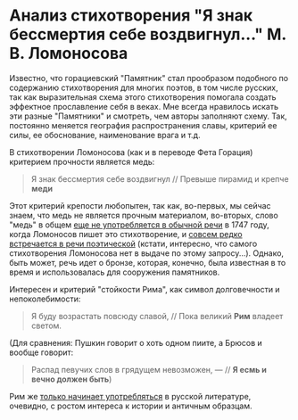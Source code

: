 # Анализ стихотворения "Я знак бессмертия себе воздвигнул..." М. В. Ломоносова

Известно, что горациевский "Памятник" стал прообразом подобного по содержанию стихотворения для многих поэтов, в том числе русских, так как выразительная схема этого стихотворения помогала создать эффектное прославление себя в веках. Мне всегда нравилось искать эти разные "Памятники" и смотреть, чем авторы заполняют схему. Так, постоянно меняется география распространения славы, критерий ее силы, ее обоснование, наименование врага и т.д. 

В стихотворении Ломоносова (как и в переводе Фета Горация) критерием прочности является медь:
> Я знак бессмертия себе воздвигнул // Превыше пирамид и крепче **меди**

Этот критерий крепости любопытен, так как, во-первых, мы сейчас знаем, что медь не является прочным материалом, во-вторых, слово "медь" в общем [еще не употребляется в обычной речи](https://books.google.com/ngrams/graph?content=%D0%BC%D0%B5%D0%B4%D1%8C&year_start=1740&year_end=2000&corpus=25&smoothing=3&share=&direct_url=t1%3B%2C%D0%BC%D0%B5%D0%B4%D1%8C%3B%2Cc0#t1%3B%2C%D0%BC%D0%B5%D0%B4%D1%8C%3B%2Cc0) в 1747 году, когда Ломоносов пишет это стихотворение, и [совсем редко встречается в речи поэтической](http://search1.ruscorpora.ru/search.xml?env=alpha&mycorp=%28metas%253A%2522author%2522%2520%2526%2520%28%21%25CF%25E0%25F1%25F2%25E5%25F0%25ED%25E0%25EA%29%29&mysent=&mysize=77868&mysentsize=7924&mydocsize=531&dpp=&spp=&spd=&text=lexgramm&mode=poetic&sort=gr_tagging&ext=10&nodia=1&parent1=0&level1=0&lex1=%EC%E5%E4%FC&gramm1=&flags1=&sem1=&parent2=0&level2=0&min2=1&max2=1&lex2=&gramm2=&flags2=&sem2=) (кстати, интересно, что самого стихотворения Ломоносова нет в выдаче по этому запросу...). Однако, быть может, речь идет о бронзе, которая, конечно, была известная в то время и использовалась для сооружения памятников. 

Интересен и критерий "стойкости Рима", как символ долговечности и непоколебимости:
> Я буду возрастать повсюду славой, // Пока великий **Рим** владеет светом.

(Для сравнения: Пушкин говорит о хоть одном пиите, а Брюсов и вообще говорит: 
> Распад певучих слов в грядущем невозможен, — // **Я есмь и вечно должен быть**) 

Рим же [только начинает употребляться](https://books.google.com/ngrams/graph?content=%D0%A0%D0%B8%D0%BC&year_start=1740&year_end=2000&corpus=25&smoothing=3&share=&direct_url=t1%3B%2C%D0%A0%D0%B8%D0%BC%3B%2Cc0#t1%3B%2C%D0%A0%D0%B8%D0%BC%3B%2Cc0) в русской литературе, очевидно, с ростом интереса к истории и античным образцам.
